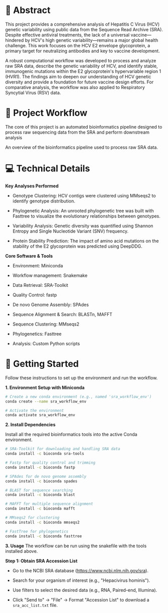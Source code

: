 # 📖 Abstract
This project provides a comprehensive analysis of Hepatitis C Virus (HCV) genetic variability using public data from the Sequence Read Archive (SRA). Despite effective antiviral treatments, the lack of a universal vaccine—hindered by HCV's high genetic variability—remains a major global health challenge. This work focuses on the HCV E2 envelope glycoprotein, a primary target for neutralizing antibodies and key to vaccine development.

A robust computational workflow was developed to process and analyze raw SRA data, describe the genetic variability of HCV, and identify stable, immunogenic mutations within the E2 glycoprotein's hypervariable region 1 (HVR1). The findings aim to deepen our understanding of HCV genetic diversity and provide a foundation for future vaccine design efforts. For comparative analysis, the workflow was also applied to Respiratory Syncytial Virus (RSV) data.

# 🧬 Project Workflow
The core of this project is an automated bioinformatics pipeline designed to process raw sequencing data from the SRA and perform downstream analysis

An overview of the bioinformatics pipeline used to process raw SRA data.

# 💻 Technical Details
**Key Analyses Performed**
* Genotype Clustering: HCV contigs were clustered using MMseqs2 to identify genotype distribution.

* Phylogenetic Analysis: An unrooted phylogenetic tree was built with Fasttree to visualize the evolutionary relationships between genotypes.

* Variability Analysis: Genetic diversity was quantified using Shannon Entropy and Single Nucleotide Variant (SNV) frequency.

* Protein Stability Prediction: The impact of amino acid mutations on the stability of the E2 glycoprotein was predicted using DeepDDG.

**Core Software & Tools**

* Environment: Miniconda

* Workflow management: Snakemake

* Data Retrieval: SRA-Toolkit

* Quality Control: fastp

* De novo Genome Assembly: SPAdes

* Sequence Alignment & Search: BLASTn, MAFFT

* Sequence Clustering: MMseqs2

* Phylogenetics: Fasttree

* Analysis: Custom Python scripts

# 🚀 Getting Started
Follow these instructions to set up the environment and run the workflow.

**1. Environment Setup with Miniconda**

```bash
# Create a new conda environment (e.g., named 'sra_workflow_env')
conda create --name sra_workflow_env

# Activate the environment
conda activate sra_workflow_env
```

**2. Install Dependencies**

Install all the required bioinformatics tools into the active Conda environment.

```bash
# SRA-Toolkit for downloading and handling SRA data
conda install -c bioconda sra-tools

# Fastp for quality control and trimming
conda install -c bioconda fastp

# SPAdes for de novo genome assembly
conda install -c bioconda spades

# BLAST for sequence searching
conda install -c bioconda blast

# MAFFT for multiple sequence alignment
conda install -c bioconda mafft

# MMseqs2 for clustering
conda install -c bioconda mmseqs2

# FastTree for phylogenetics
conda install -c bioconda fasttree
```

**3. Usage**
The workflow can be run using the snakefile with the tools installed above.

**Step 1: Obtain SRA Accession List**

* Go to the NCBI SRA database (https://www.ncbi.nlm.nih.gov/sra).

* Search for your organism of interest (e.g., "Hepacivirus hominis").

* Use filters to select the desired data (e.g., RNA, Paired-end, Illumina).

* Click "Send to" -> "File" -> Format "Accession List" to download a ```sra_acc_list.txt``` file.
